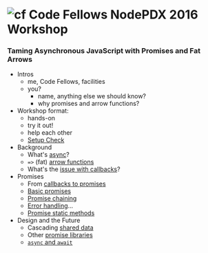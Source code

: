 ![cf](http://i.imgur.com/7v5ASc8.png) Code Fellows NodePDX 2016 Workshop
===

### Taming Asynchronous JavaScript with Promises and Fat Arrows

* Intros
	* me, Code Fellows, facilities
	* you?
		* name, anything else we should know?
		* why promises and arrow functions?
* Workshop format:
	* hands-on
	* try it out!
	* help each other
	* [Setup Check](setup-check.md)
* Background
	* What's [async](async-js-patterns.md)?
	* `=>` (fat) [arrow functions](fat-arrows.md)
	* What's the [issue with callbacks](why-not-callbacks.md)?
* Promises
	* From [callbacks to promises](callback-to-promise.md)
	* [Basic promises](promise-basic.md)
	* [Promise chaining](promise-chaining.md)
	* [Error handling](error-handling.md)...
	* [Promise static methods](promise-static.md)
* Design and the Future
	* Cascading [shared data](shared-data.md)
	* Other [promise libraries](other-libraries.md)
	* [`async` and `await`](async-await.md)
